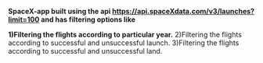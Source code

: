 
**SpaceX-app built using the api https://api.spaceXdata.com/v3/launches?limit=100  and has filtering options like**

**1)Filtering the flights according to particular year.**
2)Filtering the flights according to successful and unsuccessful launch.
3)Filtering the flights according to successful and unsuccessful land.
